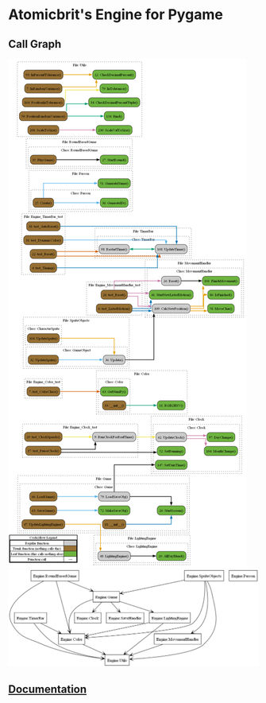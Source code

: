 # Atomicbrit's Engine for Pygame

## Call Graph

![Call Graph](Docs/EngineCallGraph.png)
![Package Structure](Docs/enginePackages.png)

## [Documentation](https://aedanm.github.io/AtomicbritEngine/Docs/Documentation/index.html)
